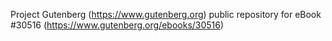 Project Gutenberg (https://www.gutenberg.org) public repository for eBook #30516 (https://www.gutenberg.org/ebooks/30516)
